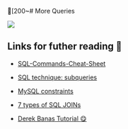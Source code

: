 [200~# More Queries


![](https://miro.medium.com/max/768/1*94n7Yjm2xml9dVFbTph0hA.jpeg)

## Links for futher reading :microscope:

- [SQL-Commands-Cheat-Sheet](https://intellipaat.com/mediaFiles/2019/02/SQL-Commands-Cheat-Sheet.pdf)


- [SQL technique: subqueries](https://web.csulb.edu/colleges/coe/cecs/dbdesign/dbdesign.php?page=sql/subqueries.php)


- [MySQL constraints](https://zetcode.com/mysql/constraints/)


- [7 types of SQL JOINs](https://tableplus.com/blog/2018/09/a-beginners-guide-to-seven-types-of-sql-joins.html)


- [Derek Banas Tutorial :yum:](https://www.youtube.com/watch?v=yPu6qV5byu4)
